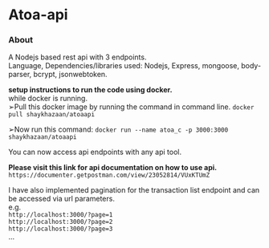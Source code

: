 # Atoa-api
### About
A Nodejs based rest api with 3 endpoints.   
Language, Dependencies/libraries used: Nodejs, Express, mongoose, body-parser, bcrypt, jsonwebtoken.


**setup instructions to run the code using docker.**  
while docker is running.  
➢Pull this docker image by running the command in command line.     `docker pull shaykhazaan/atoaapi`

➢Now run this command:   `docker run --name atoa_c -p 3000:3000 shaykhazaan/atoaapi`

You can now access api endpoints with any api tool.

**Please visit this link for api documentation on how to use api.** `https://documenter.getpostman.com/view/23052814/VUxKTUmZ`

I have also implemented pagination for the transaction list endpoint and can be accessed via url parameters.  
e.g.   
`http://localhost:3000/?page=1`  
`http://localhost:3000/?page=2`  
`http://localhost:3000/?page=3`  
...
